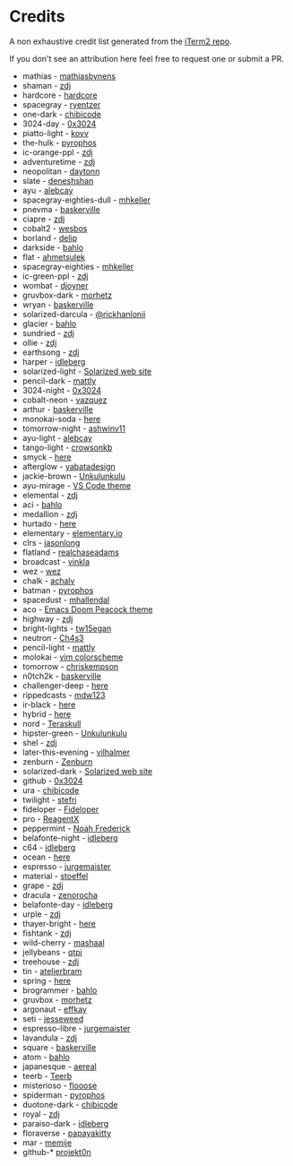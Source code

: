 # Credits

A non exhaustive credit list generated from the [iTerm2 repo](https://raw.githubusercontent.com/mbadolato/iTerm2-Color-Schemes/master/CREDITS.md).

If you don't see an attribution here feel free to request one or submit a PR.

- mathias - [mathiasbynens](https://github.com/mathiasbynens/dotfiles)
- shaman - [zdj](https://github.com/zdj/themes/tree/master/iterm2)
- hardcore - [hardcore](https://github.com/hardcore/iTerm-colors)
- spacegray - [ryentzer](https://github.com/ryentzer/SpaceGray-iTerm)
- one-dark - [chibicode](http://chibicode.com)
- 3024-day - [0x3024](https://github.com/0x3024)
- piatto-light - [kovv](https://github.com/kovv)
- the-hulk - [pyrophos](https://github.com/pyrophos)
- ic-orange-ppl - [zdj](https://github.com/zdj/themes/tree/master/iterm2)
- adventuretime - [zdj](https://github.com/zdj/themes/tree/master/iterm2)
- neopolitan - [daytonn](https://github.com/daytonn/iTerm2-Color-Schemes)
- slate - [deneshshan](https://github.com/deneshshan)
- ayu - [alebcay](https://github.com/alebcay)
- spacegray-eighties-dull - [mhkeller](https://github.com/mhkeller/spacegray-eighties-iterm)
- pnevma - [baskerville](https://github.com/baskerville/iTerm-2-Color-Themes)
- ciapre - [zdj](https://github.com/zdj/themes/tree/master/iterm2)
- cobalt2 - [wesbos](https://github.com/wesbos/Cobalt2-iterm)
- borland - [delip](https://gist.github.com/delip/9e16c606d9331d69d681)
- darkside - [bahlo](https://github.com/bahlo/iterm-colors)
- flat - [ahmetsulek](https://github.com/ahmetsulek/flat-terminal)
- spacegray-eighties - [mhkeller](https://github.com/mhkeller/spacegray-eighties-iterm)
- ic-green-ppl - [zdj](https://github.com/zdj/themes/tree/master/iterm2)
- wombat - [djoyner](https://github.com/djoyner/iTerm2-wombat)
- gruvbox-dark - [morhetz](https://github.com/morhetz)
- wryan - [baskerville](https://github.com/baskerville/iTerm-2-Color-Themes)
- solarized-darcula - [@rickhanlonii](https://github.com/rickhanlonii)
- glacier - [bahlo](https://github.com/bahlo/iterm-colors)
- sundried - [zdj](https://github.com/zdj/themes/tree/master/iterm2)
- ollie - [zdj](https://github.com/zdj/themes/tree/master/iterm2)
- earthsong - [zdj](https://github.com/zdj/themes/tree/master/iterm2)
- harper - [idleberg](https://github.com/idleberg/Harper-iTerm2)
- solarized-light - [Solarized web site](http://ethanschoonover.com/solarized)
- pencil-dark - [mattly](https://github.com/mattly/iterm-colors-pencil)
- 3024-night - [0x3024](https://github.com/0x3024)
- cobalt-neon - [vazquez](https://github.com/vazquez/cobalt-neon-iterm)
- arthur - [baskerville](https://github.com/baskerville/iTerm-2-Color-Themes)
- monokai-soda - [here](https://github.com/deepsweet/Monokai-Soda-iTerm)
- tomorrow-night - [ashwinv11](https://github.com/ashwinv11/)
- ayu-light - [alebcay](https://github.com/alebcay)
- tango-light - [crowsonkb](https://github.com/crowsonkb)
- smyck - [here](https://github.com/hukl/Smyck-Color-Scheme)
- afterglow - [yabatadesign](https://github.com/YabataDesign/afterglow-itermcolors)
- jackie-brown - [Unkulunkulu](https://github.com/Unkulunkulu)
- ayu-mirage - [VS Code theme](https://github.com/ayu-theme/vscode-ayu)
- elemental - [zdj](https://github.com/zdj/themes/tree/master/iterm2)
- aci - [bahlo](https://github.com/bahlo/iterm-colors)
- medallion - [zdj](https://github.com/zdj/themes/tree/master/iterm2)
- hurtado - [here](https://github.com/juanghurtado/dotfiles)
- elementary - [elementary.io](https://elementary.io/)
- clrs - [jasonlong](https://github.com/jasonlong/iterm-clrs)
- flatland - [realchaseadams](http://www.snip2code.com/Snippet/148193/Flatland-color-scheme-for-iTerm2)
- broadcast - [vinkla](https://github.com/vinkla/broadcast-theme)
- wez - [wez](https://gist.github.com/wez/850268/)
- chalk - [achalv](https://github.com/achalv/chalk)
- batman - [pyrophos](https://github.com/pyrophos)
- spacedust - [mhallendal](https://github.com/mhallendal/spacedust-theme)
- aco - [Emacs Doom Peacock theme](https://github.com/hlissner/emacs-doom-themes)
- highway - [zdj](https://github.com/zdj/themes/tree/master/iterm2)
- bright-lights - [tw15egan](https://github.com/tw15egan)
- neutron - [Ch4s3](https://github.com/Ch4s3/iTerm2-Neutron)
- pencil-light - [mattly](https://github.com/mattly/iterm-colors-pencil)
- molokai - [vim colorscheme](https://github.com/tomasr/molokai)
- tomorrow - [chriskempson](https://github.com/chriskempson/tomorrow-theme/tree/master/iTerm2)
- n0tch2k - [baskerville](https://github.com/baskerville/iTerm-2-Color-Themes)
- challenger-deep - [here](https://github.com/challenger-deep-theme/vim)
- rippedcasts - [mdw123](https://github.com/mdw123/rippedcasts)
- ir-black - [here](https://gist.github.com/meqif/1238378)
- hybrid - [here](https://gist.github.com/luan/6362811)
- nord - [Teraskull](https://github.com/Teraskull)
- hipster-green - [Unkulunkulu](https://github.com/Unkulunkulu)
- shel - [zdj](https://github.com/zdj/themes/tree/master/iterm2)
- later-this-evening - [vilhalmer](https://github.com/vilhalmer/System/tree/master/terminal-themes)
- zenburn - [Zenburn](http://sunaku.github.io/zenburn-terminal-color-scheme.html)
- solarized-dark - [Solarized web site](http://ethanschoonover.com/solarized)
- github - [0x3024](https://github.com/0x3024)
- ura - [chibicode](http://chibicode.com)
- twilight - [stefri](https://gist.github.com/stefri/1183140)
- fideloper - [Fideloper](http://fideloper.com/)
- pro - [ReagentX](https://github.com/ReagentX)
- peppermint - [Noah Frederick](https://noahfrederick.com/log/lion-terminal-theme-peppermint)
- belafonte-night - [idleberg](https://github.com/idleberg)
- c64 - [idleberg](https://github.com/idleberg)
- ocean - [here](https://github.com/kaicataldo/material.vim/blob/master/terminal-colors/iterm2/material-ocean.itermcolors)
- espresso - [jurgemaister](https://github.com/jurgemaister/Espresso-Libre)
- material - [stoeffel](https://github.com/stoeffel/material-iterm)
- grape - [zdj](https://github.com/zdj/themes/tree/master/iterm2)
- dracula - [zenorocha](https://github.com/zenorocha/dracula-theme)
- belafonte-day - [idleberg](https://github.com/idleberg)
- urple - [zdj](https://github.com/zdj/themes/tree/master/iterm2)
- thayer-bright - [here](https://github.com/t3chnoboy/thayer-bright-iTerm)
- fishtank - [zdj](https://github.com/zdj/themes/tree/master/iterm2)
- wild-cherry - [mashaal](https://github.com/mashaal/wild-cherry)
- jellybeans - [qtpi](https://github.com/qtpi/Jellybeans.itermcolors)
- treehouse - [zdj](https://github.com/zdj/themes/tree/master/iterm2)
- tin - [atelierbram](http://atelierbram.github.io/syntax-highlighting/atelier-schemes/sulphurpool/)
- spring - [here](https://github.com/t3chnoboy/spring-iTerm)
- brogrammer - [bahlo](https://github.com/bahlo/iterm-colors)
- gruvbox - [morhetz](https://github.com/morhetz)
- argonaut - [effkay](https://github.com/effkay/iTerm-argonaut)
- seti - [jesseweed](https://github.com/jesseweed/seti-syntax/)
- espresso-libre - [jurgemaister](https://github.com/jurgemaister/Espresso-Libre)
- lavandula - [zdj](https://github.com/zdj/themes/tree/master/iterm2)
- square - [baskerville](https://github.com/baskerville/iTerm-2-Color-Themes)
- atom - [bahlo](https://github.com/bahlo/iterm-colors)
- japanesque - [aereal](https://github.com/aereal/dotfiles/blob/master/colors/Japanesque/Japanesque.itermcolors)
- teerb - [Teerb](https://gist.github.com/teerb/1360453)
- misterioso - [flooose](https://github.com/flooose/misterioso-iterm2)
- spiderman - [pyrophos](https://github.com/pyrophos)
- duotone-dark - [chibicode](http://chibicode.com)
- royal - [zdj](https://github.com/zdj/themes/tree/master/iterm2)
- paraiso-dark - [idleberg](https://github.com/idleberg)
- floraverse - [papayakitty](http://floraverse.com/)
- mar - [memije](https://github.com/memije)
- github-* [projekt0n](https://github.com/projekt0n/github-nvim-theme)
